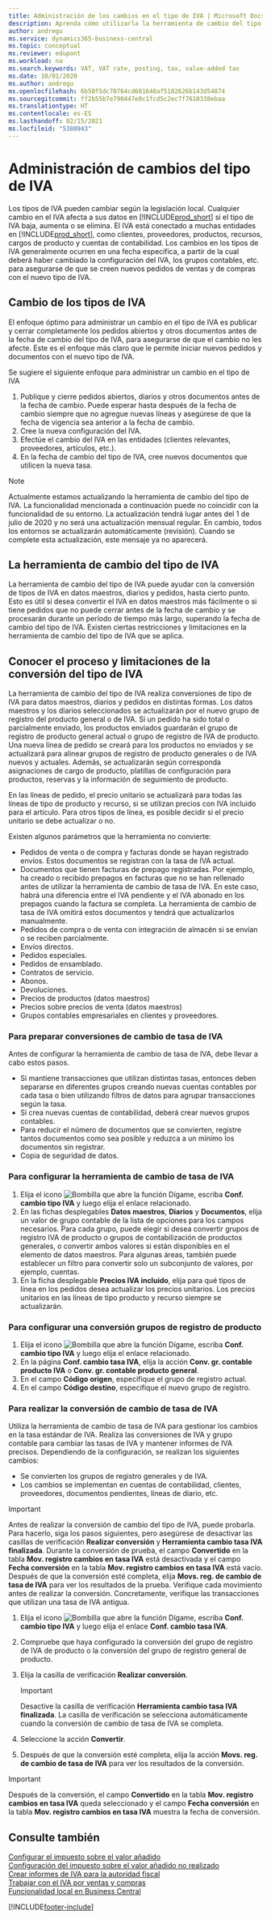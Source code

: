 ```yaml
---
title: Administración de los cambios en el tipo de IVA | Microsoft Docs
description: Aprenda cómo utilizarla la herramienta de cambio del tipo de IVA para Dynamics 365 Business Central.
author: andregu
ms.service: dynamics365-business-central
ms.topic: conceptual
ms.reviewer: edupont
ms.workload: na
ms.search.keywords: VAT, VAT rate, posting, tax, value-added tax
ms.date: 10/01/2020
ms.author: andregu
ms.openlocfilehash: 6b50f5dc70764cd601648af5182626b143d54874
ms.sourcegitcommit: ff2b55b7e790447e0c1fcd5c2ec7f7610338ebaa
ms.translationtype: HT
ms.contentlocale: es-ES
ms.lasthandoff: 02/15/2021
ms.locfileid: "5380943"
---
```

# <a name="managing-vat-rate-changes"></a>Administración de cambios del tipo de IVA

Los tipos de IVA pueden cambiar según la legislación local. Cualquier cambio en el IVA afecta a sus datos en [!INCLUDE[prod_short](includes/prod_short.md)] si el tipo de IVA baja, aumenta o se elimina. El IVA está conectado a muchas entidades en [!INCLUDE[prod_short](includes/prod_short.md)], como clientes, proveedores, productos, recursos, cargos de producto y cuentas de contabilidad. Los cambios en los tipos de IVA generalmente ocurren en una fecha específica, a partir de la cual deberá haber cambiado la configuración del IVA, los grupos contables, etc. para asegurarse de que se creen nuevos pedidos de ventas y de compras con el nuevo tipo de IVA.

## <a name="changing-vat-rates"></a>Cambio de los tipos de IVA

El enfoque óptimo para administrar un cambio en el tipo de IVA es publicar y cerrar completamente los pedidos abiertos y otros documentos antes de la fecha de cambio del tipo de IVA, para asegurarse de que el cambio no les afecte. Este es el enfoque más claro que le permite iniciar nuevos pedidos y documentos con el nuevo tipo de IVA.

Se sugiere el siguiente enfoque para administrar un cambio en el tipo de IVA

1. Publique y cierre pedidos abiertos, diarios y otros documentos antes de la fecha de cambio. Puede esperar hasta después de la fecha de cambio siempre que no agregue nuevas líneas y asegúrese de que la fecha de vigencia sea anterior a la fecha de cambio.  
2. Cree la nueva configuración del IVA.  
3. Efectúe el cambio del IVA en las entidades (clientes relevantes, proveedores, artículos, etc.).  
4. En la fecha de cambio del tipo de IVA, cree nuevos documentos que utilicen la nueva tasa.  


> [!NOTE]  
> Actualmente estamos actualizando la herramienta de cambio del tipo de IVA. La funcionalidad mencionada a continuación puede no coincidir con la funcionalidad de su entorno. La actualización tendrá lugar antes del 1 de julio de 2020 y no será una actualización mensual regular. En cambio, todos los entornos se actualizarán automáticamente (revisión). Cuando se complete esta actualización, este mensaje ya no aparecerá.  

## <a name="the-vat-rate-change-tool"></a>La herramienta de cambio del tipo de IVA

La herramienta de cambio del tipo de IVA puede ayudar con la conversión de tipos de IVA en datos maestros, diarios y pedidos, hasta cierto punto. Esto es útil si desea convertir el IVA en datos maestros más fácilmente o si tiene pedidos que no puede cerrar antes de la fecha de cambio y se procesarán durante un período de tiempo más largo, superando la fecha de cambio del tipo de IVA. Existen ciertas restricciones y limitaciones en la herramienta de cambio del tipo de IVA que se aplica.

## <a name="understanding-the-vat-rate-conversion-process-and-limitations"></a>Conocer el proceso y limitaciones de la conversión del tipo de IVA

La herramienta de cambio del tipo de IVA realiza conversiones de tipo de IVA para datos maestros, diarios y pedidos en distintas formas. Los datos maestros y los diarios seleccionados se actualizarán por el nuevo grupo de registro del producto general o de IVA. Si un pedido ha sido total o parcialmente enviado, los productos enviados guardarán el grupo de registro de producto general actual o grupo de registro de IVA de producto. Una nueva línea de pedido se creará para los productos no enviados y se actualizará para alinear grupos de registro de producto generales o de IVA nuevos y actuales. Además, se actualizarán según corresponda asignaciones de cargo de producto, platillas de configuración para productos, reservas y la información de seguimiento de producto. 

En las líneas de pedido, el precio unitario se actualizará para todas las líneas de tipo de producto y recurso, si se utilizan precios con IVA incluido para el artículo. Para otros tipos de línea, es posible decidir si el precio unitario se debe actualizar o no.

Existen algunos parámetros que la herramienta no convierte:

* Pedidos de venta o de compra y facturas donde se hayan registrado envíos. Estos documentos se registran con la tasa de IVA actual.  
* Documentos que tienen facturas de prepago registradas. Por ejemplo, ha creado o recibido prepagos en facturas que no se han rellenado antes de utilizar la herramienta de cambio de tasa de IVA. En este caso, habrá una diferencia entre el IVA pendiente y el IVA abonado en los prepagos cuando la factura se completa. La herramienta de cambio de tasa de IVA omitirá estos documentos y tendrá que actualizarlos manualmente.  
* Pedidos de compra o de venta con integración de almacén si se envían o se reciben parcialmente.  
* Envíos directos.
* Pedidos especiales. 
* Pedidos de ensamblado.
* Contratos de servicio.  
* Abonos.
* Devoluciones.
* Precios de productos (datos maestros)
* Precios sobre precios de venta (datos maestros)
* Grupos contables empresariales en clientes y proveedores.

### <a name="to-prepare-vat-rate-change-conversions"></a>Para preparar conversiones de cambio de tasa de IVA

Antes de configurar la herramienta de cambio de tasa de IVA, debe llevar a cabo estos pasos.

* Si mantiene transacciones que utilizan distintas tasas, entonces deben separarse en diferentes grupos creando nuevas cuentas contables por cada tasa o bien utilizando filtros de datos para agrupar transacciones según la tasa.  
* Si crea nuevas cuentas de contabilidad, deberá crear nuevos grupos contables.  
* Para reducir el número de documentos que se convierten, registre tantos documentos como sea posible y reduzca a un mínimo los documentos sin registrar.  
* Copia de seguridad de datos.

### <a name="to-set-up-the-vat-rate-change-tool"></a>Para configurar la herramienta de cambio de tasa de IVA

1. Elija el icono ![Bombilla que abre la función Dígame](media/ui-search/search_small.png "Dígame qué desea hacer"), escriba **Conf. cambio tipo IVA** y luego elija el enlace relacionado.  
2. En las fichas desplegables **Datos maestros**, **Diarios** y **Documentos**, elija un valor de grupo contable de la lista de opciones para los campos necesarios. Para cada grupo, puede elegir si desea convertir grupos de registro IVA de producto o grupos de contabilización de productos generales, o convertir ambos valores si están disponibles en el elemento de datos maestros. Para algunas áreas, también puede establecer un filtro para convertir solo un subconjunto de valores, por ejemplo, cuentas. 
3. En la ficha desplegable **Precios IVA incluido**, elija para qué tipos de línea en los pedidos desea actualizar los precios unitarios. Los precios unitarios en las líneas de tipo producto y recurso siempre se actualizarán.

### <a name="to-set-up-product-posting-group-conversion"></a>Para configurar una conversión grupos de registro de producto

1. Elija el icono ![Bombilla que abre la función Dígame](media/ui-search/search_small.png "Dígame qué desea hacer"), escriba **Conf. cambio tipo IVA** y luego elija el enlace relacionado.  
2. En la página **Conf. cambio tasa IVA**, elija la acción **Conv. gr. contable producto IVA** o **Conv. gr. contable producto general**.  
3. En el campo **Código origen**, especifique el grupo de registro actual.  
4. En el campo **Código destino**, especifique el nuevo grupo de registro.  

### <a name="to-perform-vat-rate-change-conversion"></a>Para realizar la conversión de cambio de tasa de IVA

Utiliza la herramienta de cambio de tasa de IVA para gestionar los cambios en la tasa estándar de IVA. Realiza las conversiones de IVA y grupo contable para cambiar las tasas de IVA y mantener informes de IVA precisos. Dependiendo de la configuración, se realizan los siguientes cambios:  

* Se convierten los grupos de registro generales y de IVA.  
* Los cambios se implementan en cuentas de contabilidad, clientes, proveedores, documentos pendientes, líneas de diario, etc.  

> [!IMPORTANT]  
> Antes de realizar la conversión de cambio del tipo de IVA, puede probarla. Para hacerlo, siga los pasos siguientes, pero asegúrese de desactivar las casillas de verificación **Realizar conversión** y **Herramienta cambio tasa IVA finalizada**. Durante la conversión de prueba, el campo **Convertido** en la tabla **Mov. registro cambios en tasa IVA** está desactivada y el campo **Fecha conversión** en la tabla **Mov. registro cambios en tasa IVA** está vacío. Después de que la conversión esté completa, elija **Movs. reg. de cambio de tasa de IVA** para ver los resultados de la prueba. Verifique cada movimiento antes de realizar la conversión. Concretamente, verifique las transacciones que utilizan una tasa de IVA antigua.

1. Elija el icono ![Bombilla que abre la función Dígame](media/ui-search/search_small.png "Dígame qué desea hacer"), escriba **Conf. cambio tipo IVA** y luego elija el enlace **Conf. cambio tasa IVA**.  
2. Compruebe que haya configurado la conversión del grupo de registro de IVA de producto o la conversión del grupo de registro general de producto.  
3. Elija la casilla de verificación **Realizar conversión**.  

    > [!IMPORTANT]  
    >  Desactive la casilla de verificación **Herramienta cambio tasa IVA finalizada**. La casilla de verificación se selecciona automáticamente cuando la conversión de cambio de tasa de IVA se completa.  

4. Seleccione la acción **Convertir**.  
5. Después de que la conversión esté completa, elija la acción **Movs. reg. de cambio de tasa de IVA** para ver los resultados de la conversión.  

> [!IMPORTANT]  
> Después de la conversión, el campo **Convertido** en la tabla **Mov. registro cambios en tasa IVA** queda seleccionado y el campo **Fecha conversión** en la tabla **Mov. registro cambios en tasa IVA** muestra la fecha de conversión.  

## <a name="see-also"></a>Consulte también

[Configurar el impuesto sobre el valor añadido](finance-setup-vat.md)  
[Configuración del impuesto sobre el valor añadido no realizado](finance-setup-unrealized-vat.md)  
[Crear informes de IVA para la autoridad fiscal](finance-how-report-vat.md)  
[Trabajar con el IVA por ventas y compras](finance-work-with-vat.md)  
[Funcionalidad local en Business Central](about-localization.md)  


[!INCLUDE[footer-include](includes/footer-banner.md)]